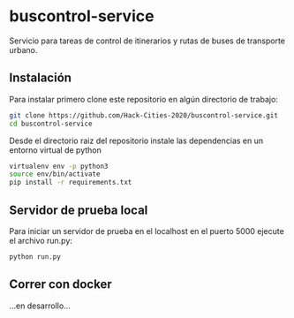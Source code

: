 # buscontrol-service
Servicio para tareas de control de itinerarios y rutas de buses de transporte urbano.

## Instalación
Para instalar primero clone este repositorio en algún directorio de trabajo:

```bash
git clone https://github.com/Hack-Cities-2020/buscontrol-service.git
cd buscontrol-service
```

Desde el directorio raiz del repositorio instale las dependencias en un entorno virtual de python

```bash
virtualenv env -p python3
source env/bin/activate
pip install -r requirements.txt
```

## Servidor de prueba local
Para iniciar un servidor de prueba en el localhost en el puerto 5000 ejecute el archivo run.py:

```bash
python run.py
```

## Correr con docker
...en desarrollo...

